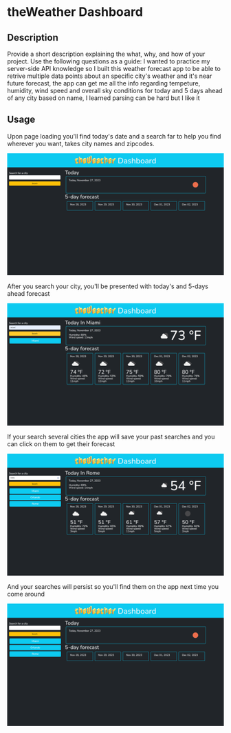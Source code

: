 # theWeather Dashboard

## Description

Provide a short description explaining the what, why, and how of your project. Use the following questions as a guide:
I wanted to practice my server-side API knowledge so I built this weather forecast app to be able to retrive multiple data points about an specific city's weather and it's near future forecast, the app can get me all the info regarding tempeture, humidity, wind speed and overall sky conditions for today and 5 days ahead of any city based on name, I learned parsing can be hard but I like it

## Usage

Upon page loading you'll find today's date and a search far to help you find wherever you want, takes city names and zipcodes.

![alt text](./assets/img/start.png)

After you search your city, you'll be presented with today's and 5-days ahead forecast

![alt text](./assets/img/search.png)

If your search several cities the app will save your past searches and you can click on them to get their forecast

![alt text](./assets/img/history.png)

And your searches will persist so you'll find them on the app next time you come around

![alt text](./assets/img/persistency.png)